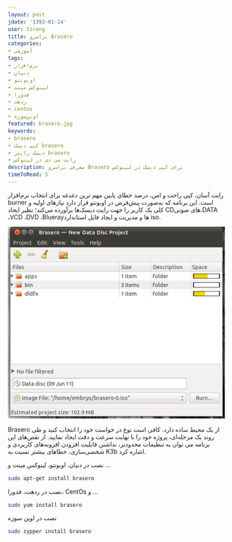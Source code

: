 ```yaml
---
layout: post
jdate: '1393-01-14'
user: tireng
title: براسرو Brasero
categories:
- آموزشی
tags:
- نرم‌افزار
- دبیان
- اوبونتو
- لینوکس مینت
- فدورا
- ردهت
- centos
- اوپن‌سوزه
featured: brasero.jpg
keywords:
- brasero
- کپی دیسک brasero
- دیسک رایتر brasero
- رایت سی دی در لینوکس
description: معرفی براسرو Brasero برای کپی دیسک در لینوکس
timeToRead: 5
---
```


رایت آسان، کپی راحت و امن، درصد خطای پایین مهم ترین دغدغه برای انتخاب نرم‌افزار burner است. این برنامه که به‌صورت پیش‌فرض در اوبونتو قرار دارد نیازهای اولیه و کلی یک کاربر را جهت رایت دیسک‌ها برآورده می‌کند؛ نظیر ایجاد CDهای صوتی،DATA ،VCD ،DVD ،Bluerayها و مدیریت و ایجاد فایل استاندارد iso.

![Brasero](/images/brasero03.png)

Brasero از یک محیط ساده دارد. کافی است نوع در خواست خود را انتخاب کنید و طی روند یک مرحله‌ای، پروژه خود را با نهایت سرعت و دقت ایجاد نمایید.
از نقص‌های این برنامه می توان به تنظیمات محدودتر، نداشتن قابلیت افزودن افزونه‌های کاربردی و شخصی‌سازی، خطاهای بیشتر نسبت به K3b اشاره کرد.

نصب در دبیان، اوبونتو، لینوکس مینت و ...

```sh
sudo apt-get install brasero
```

نصب در ردهت، فدورا، CentOs و ...

```sh
sudo yum install brasero
```

نصب در اوپن سوزه

```sh
sudo zypper install brasero
```